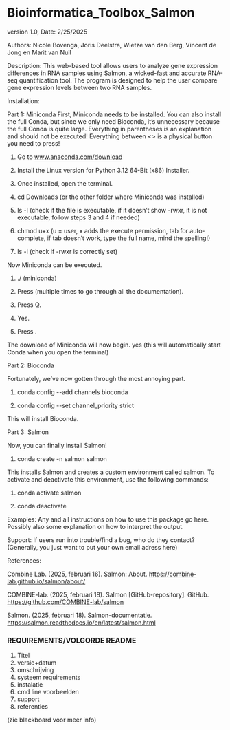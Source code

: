 # Bioinformatica_Toolbox_Salmon
version 1.0, Date: 2/25/2025

Authors: Nicole Bovenga, Joris Deelstra, Wietze van den Berg, Vincent de Jong en Marit van Nuil


Description: This web-based tool allows users to analyze gene expression differences in RNA samples using Salmon, a wicked-fast and accurate RNA-seq
quantification tool. The program is designed to help the user compare gene expression levels between two RNA samples.

Installation:

Part 1: Miniconda
First, Miniconda needs to be installed.
You can also install the full Conda, but since we only need Bioconda, it’s unnecessary because the full Conda is quite large.
Everything in parentheses is an explanation and should not be executed!
Everything between <> is a physical button you need to press!

1. Go to www.anaconda.com/download

2. Install the Linux version for Python 3.12 64-Bit (x86) Installer.

3. Once installed, open the terminal.

4. cd Downloads (or the other folder where Miniconda was installed)

5. ls -l (check if the file is executable, if it doesn’t show -rwxr, it is not executable, follow steps 3 and 4 if needed)

6. chmod u+x <tab> (u = user, x adds the execute permission, tab for auto-complete, if tab doesn’t work, type the full name, mind the spelling!)

7. ls -l (check if -rwxr is correctly set)

Now Miniconda can be executed.

1. ./<tab> (miniconda)

2. Press <enter> (multiple times to go through all the documentation).

3. Press Q.

4. Yes.

5. Press <enter>.

The download of Miniconda will now begin.
yes (this will automatically start Conda when you open the terminal)

Part 2: Bioconda

Fortunately, we’ve now gotten through the most annoying part.

1. conda config --add channels bioconda

2. conda config --set channel_priority strict

This will install Bioconda.

Part 3: Salmon

Now, you can finally install Salmon!

1. conda create -n salmon salmon

This installs Salmon and creates a custom environment called salmon.
To activate and deactivate this environment, use the following commands:

1. conda activate salmon

2. conda deactivate


Examples:
Any and all instructions on how to use this package go here. Possibly also some explanation on
how to interpret the output.

Support:
If users run into trouble/find a bug, who do they contact?
(Generally, you just want to put your own email adress here)

References:

Combine Lab. (2025, februari 16). Salmon: About. https://combine-lab.github.io/salmon/about/  

COMBINE-lab. (2025, februari 18). Salmon [GitHub-repository]. GitHub. https://github.com/COMBINE-lab/salmon 

Salmon. (2025, februari 18). Salmon-documentatie. https://salmon.readthedocs.io/en/latest/salmon.html 

### REQUIREMENTS/VOLGORDE README

1. Titel
2. versie+datum
3. omschrijving
4. systeem requirements
5. instalatie
6. cmd line voorbeelden
7. support
8. referenties

(zie blackboard voor meer info)
